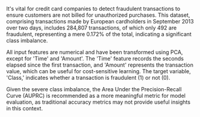 It's vital for credit card companies to detect fraudulent transactions to ensure customers are not billed for unauthorized purchases. This dataset, comprising transactions made by European cardholders in September 2013 over two days, includes 284,807 transactions, of which only 492 are fraudulent, representing a mere 0.172% of the total, indicating a significant class imbalance.

All input features are numerical and have been transformed using PCA, except for 'Time' and 'Amount'. The 'Time' feature records the seconds elapsed since the first transaction, and 'Amount' represents the transaction value, which can be useful for cost-sensitive learning. The target variable, 'Class,' indicates whether a transaction is fraudulent (1) or not (0).

Given the severe class imbalance, the Area Under the Precision-Recall Curve (AUPRC) is recommended as a more meaningful metric for model evaluation, as traditional accuracy metrics may not provide useful insights in this context.
